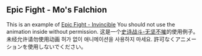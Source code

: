 ## Epic Fight - Mo's Falchion
This is an example of [Epic Fight - Invincible](https://github.com/GaylordFockerCN/EpicFight-Invincible)
You should not use the animation inside without permission.
这是一个[史诗战斗-无坚不摧](https://github.com/GaylordFockerCN/EpicFight-Invincible)的使用例子。
未经允许请勿使用动画
허가 없이 애니메이션을 사용하지 마세요.
許可なくアニメーションを使用しないでください。